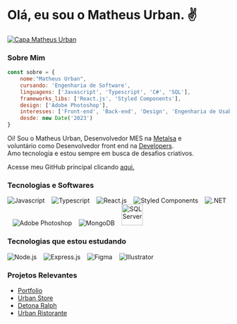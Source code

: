 # Olá, eu sou o Matheus Urban. ✌

[![Capa Matheus Urban](https://media.licdn.com/dms/image/D4D16AQEX3fokRNwUjg/profile-displaybackgroundimage-shrink_350_1400/0/1707420435814?e=1712793600&v=beta&t=VLUPhFtbu_pIk31OZXYAKbAM2QIOCzW2c5jcvsVN0bI)](https://www.linkedin.com/in/urbanykv/)

### Sobre Mim
```javascript
const sobre = {
    nome:"Matheus Urban",
    cursando: 'Engenharia de Software',
    linguagens: ['Javascript', 'Typescript', 'C#', 'SQL'],
    frameworks_libs: ['React.js', 'Styled Components'],
    design: ['Adobe Photoshop'],
    interesses: ['Front-end', 'Back-end', 'Design', 'Engenharia de Usabilidade'],
    desde: new Date('2023')
}
```

Oi! Sou o Matheus Urban, Desenvolvedor MES na [Metalsa](https://www.linkedin.com/company/metalsacompany/) e \
voluntário como Desenvolvedor front end na [Developers](https://discord.gg/developers-202147515766800384). \
Amo tecnologia e estou sempre em busca de desafios criativos.

Acesse meu GitHub principal clicando [aqui.](https://github.com/urbanykv)

### Tecnologias e Softwares

![Javascript](https://skillicons.dev/icons?i=javascript) &nbsp;&nbsp;
![Typescript](https://skillicons.dev/icons?i=typescript) &nbsp;&nbsp;
![React.js](https://skillicons.dev/icons?i=react) &nbsp;&nbsp;
![Styled Components](https://skillicons.dev/icons?i=styledcomponents) &nbsp;&nbsp;
![.NET](https://skillicons.dev/icons?i=dotnet) &nbsp;&nbsp;
![Adobe Photoshop](https://skillicons.dev/icons?i=photoshop) &nbsp;&nbsp;
![MongoDB](https://skillicons.dev/icons?i=mongodb) &nbsp;&nbsp;
<img src="https://portfolio-matheusurban.vercel.app/assets/icons/sql-server.png" alt="SQL Server" width="48" height="48"/>


### Tecnologias que estou estudando
![Node.js](https://skillicons.dev/icons?i=nodejs) &nbsp;&nbsp;
![Express.js](https://skillicons.dev/icons?i=express) &nbsp;&nbsp;
![Figma](https://skillicons.dev/icons?i=figma) &nbsp;&nbsp;
![Illustrator](https://skillicons.dev/icons?i=illustrator) &nbsp;&nbsp;


### Projetos Relevantes

- [Portfolio](https://portfolio-matheusurban.vercel.app/)
- [Urban Store](https://urban-store-coral.vercel.app/)
- [Detona Ralph](https://jogo-detona-ralph-one.vercel.app/)
- [Urban Ristorante](https://urban-ristorante.vercel.app/)

